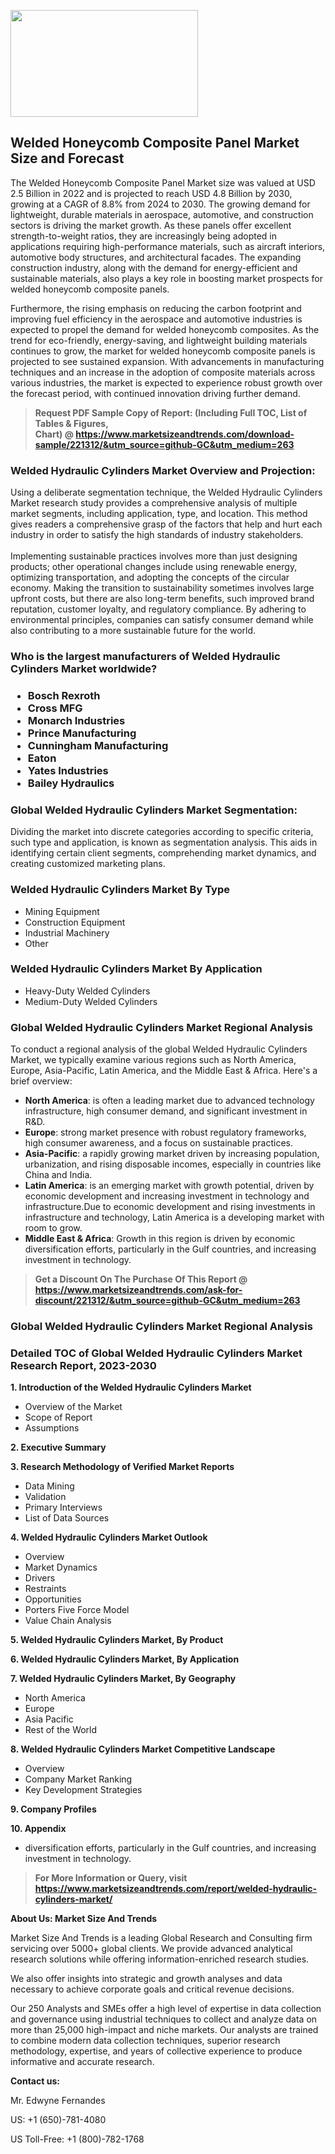 <p><img class="alignnone size-medium wp-image-20088" src="https://ffe5etoiles.com/wp-content/uploads/2024/12/MST1-300x171.png" alt="" width="300" height="171" /></p><h2>Welded Honeycomb Composite Panel Market Size and Forecast</h2><p>The Welded Honeycomb Composite Panel Market size was valued at USD 2.5 Billion in 2022 and is projected to reach USD 4.8 Billion by 2030, growing at a CAGR of 8.8% from 2024 to 2030. The growing demand for lightweight, durable materials in aerospace, automotive, and construction sectors is driving the market growth. As these panels offer excellent strength-to-weight ratios, they are increasingly being adopted in applications requiring high-performance materials, such as aircraft interiors, automotive body structures, and architectural facades. The expanding construction industry, along with the demand for energy-efficient and sustainable materials, also plays a key role in boosting market prospects for welded honeycomb composite panels.</p><p>Furthermore, the rising emphasis on reducing the carbon footprint and improving fuel efficiency in the aerospace and automotive industries is expected to propel the demand for welded honeycomb composites. As the trend for eco-friendly, energy-saving, and lightweight building materials continues to grow, the market for welded honeycomb composite panels is projected to see sustained expansion. With advancements in manufacturing techniques and an increase in the adoption of composite materials across various industries, the market is expected to experience robust growth over the forecast period, with continued innovation driving further demand.</p></p><blockquote id="" class=""><strong>Request PDF Sample Copy of Report: (Including Full TOC, List of Tables &amp; Figures, Chart)&nbsp;@&nbsp;<strong><a href="https://www.marketsizeandtrends.com/download-sample/221312/&utm_source=github-GC&utm_medium=263" target="_blank">https://www.marketsizeandtrends.com/download-sample/221312/&utm_source=github-GC&utm_medium=263</a></strong></strong></blockquote><h3 id="" class="">Welded Hydraulic Cylinders Market&nbsp;Overview and Projection:</h3><p id="" class="">Using a deliberate segmentation technique, the Welded Hydraulic Cylinders Market research study provides a comprehensive analysis of multiple market segments, including application, type, and location. This method gives readers a comprehensive grasp of the factors that help and hurt each industry in order to satisfy the high standards of industry stakeholders. <br /> <br />Implementing sustainable practices involves more than just designing products; other operational changes include using renewable energy, optimizing transportation, and adopting the concepts of the circular economy. Making the transition to sustainability sometimes involves large upfront costs, but there are also long-term benefits, such improved brand reputation, customer loyalty, and regulatory compliance. By adhering to environmental principles, companies can satisfy consumer demand while also contributing to a more sustainable future for the world.</p><h3 id="" class="">Who is the largest manufacturers of&nbsp;Welded Hydraulic Cylinders Market worldwide?</h3><h3 class=""><p><ul><li>Bosch Rexroth </li><li> Cross MFG </li><li> Monarch Industries </li><li> Prince Manufacturing </li><li> Cunningham Manufacturing </li><li> Eaton </li><li> Yates Industries </li><li> Bailey Hydraulics</li></ul></p></h3><h3 id="" class="">Global&nbsp;Welded Hydraulic Cylinders Market Segmentation:</h3><p id="" class="">Dividing the market into discrete categories according to specific criteria, such type and application, is known as segmentation analysis. This aids in identifying certain client segments, comprehending market dynamics, and creating customized marketing plans.</p><h3 id="" class="">Welded Hydraulic Cylinders Market&nbsp;By Type</h3><p><p><ul><li>Mining Equipment</li><li> Construction Equipment</li><li> Industrial Machinery</li><li> Other</p></li></ul></p></p><h3 id="" class="">Welded Hydraulic Cylinders Market&nbsp;By Application</h3><p class=""><p><ul><li>Heavy-Duty Welded Cylinders</li><li> Medium-Duty Welded Cylinders</li></ul></p></p><h3 id="" class="">Global Welded Hydraulic Cylinders Market Regional Analysis</h3><p id="" class="">To conduct a regional analysis of the global Welded Hydraulic Cylinders Market, we typically examine various regions such as North America, Europe, Asia-Pacific, Latin America, and the Middle East &amp; Africa. Here's a brief overview:</p><ul><li><strong>North America</strong>: is often a leading market due to advanced technology infrastructure, high consumer demand, and significant investment in R&amp;D.</li><li><strong>Europe</strong>: strong market presence with robust regulatory frameworks, high consumer awareness, and a focus on sustainable practices.</li><li><strong>Asia-Pacific</strong>: a rapidly growing market driven by increasing population, urbanization, and rising disposable incomes, especially in countries like China and India.</li><li><strong>Latin America</strong>: is an emerging market with growth potential, driven by economic development and increasing investment in technology and infrastructure.Due to economic development and rising investments in infrastructure and technology, Latin America is a developing market with room to grow.</li><li><strong>Middle East &amp; Africa</strong>: Growth in this region is driven by economic diversification efforts, particularly in the Gulf countries, and increasing investment in technology.</li></ul><blockquote id="" class=""><strong>Get a Discount On The Purchase Of This Report @ <strong><a href="https://www.marketsizeandtrends.com/ask-for-discount/221312/&utm_source=github-GC&utm_medium=263" target="_blank">https://www.marketsizeandtrends.com/ask-for-discount/221312/&utm_source=github-GC&utm_medium=263</a></strong></strong></blockquote><h3 id="" class="">Global Welded Hydraulic Cylinders Market Regional Analysis</h3><h3 id="" class="">Detailed TOC of Global Welded Hydraulic Cylinders Market Research Report, 2023-2030</h3><p id="" class=""><strong>1. Introduction of the Welded Hydraulic Cylinders Market</strong></p><ul><li>Overview of the Market</li><li>Scope of Report</li><li>Assumptions</li></ul><p id="" class=""><strong>2. Executive Summary</strong></p><p id="" class=""><strong>3. Research Methodology of Verified Market Reports</strong></p><ul><li>Data Mining</li><li>Validation</li><li>Primary Interviews</li><li>List of Data Sources</li></ul><p id="" class=""><strong>4. Welded Hydraulic Cylinders Market Outlook</strong></p><ul><li>Overview</li><li>Market Dynamics</li><li>Drivers</li><li>Restraints</li><li>Opportunities</li><li>Porters Five Force Model</li><li>Value Chain Analysis</li></ul><p id="" class=""><strong>5. Welded Hydraulic Cylinders Market, By Product</strong></p><p id="" class=""><strong>6. Welded Hydraulic Cylinders Market, By Application</strong></p><p id="" class=""><strong>7. Welded Hydraulic Cylinders Market, By Geography</strong></p><ul><li>North America</li><li>Europe</li><li>Asia Pacific</li><li>Rest of the World</li></ul><p id="" class=""><strong>8. Welded Hydraulic Cylinders Market Competitive Landscape</strong></p><ul><li>Overview</li><li>Company Market Ranking</li><li>Key Development Strategies</li></ul><p id="" class=""><strong>9. Company Profiles</strong></p><p id="" class=""><strong>10. Appendix</strong></p><ul><li>diversification efforts, particularly in the Gulf countries, and increasing investment in technology.</li></ul><blockquote id="" class=""><strong>For More Information or Query, visit <strong><strong><a href="https://www.marketsizeandtrends.com/report/welded-hydraulic-cylinders-market/" target="_blank">https://www.marketsizeandtrends.com/report/welded-hydraulic-cylinders-market/</a></strong></strong></strong></blockquote><p id="" class=""><strong>About Us: Market Size And Trends</strong></p><p id="" class="">Market Size And Trends is a leading Global Research and Consulting firm servicing over 5000+ global clients. We provide advanced analytical research solutions while offering information-enriched research studies.</p><p id="" class="">We also offer insights into strategic and growth analyses and data necessary to achieve corporate goals and critical revenue decisions.</p><p id="" class="">Our 250 Analysts and SMEs offer a high level of expertise in data collection and governance using industrial techniques to collect and analyze data on more than 25,000 high-impact and niche markets. Our analysts are trained to combine modern data collection techniques, superior research methodology, expertise, and years of collective experience to produce informative and accurate research.</p><p id="" class=""><strong>Contact us:</strong></p><p id="" class="">Mr. Edwyne Fernandes</p><p id="" class="">US: +1 (650)-781-4080</p><p id="" class="">US Toll-Free: +1 (800)-782-1768</p>
